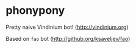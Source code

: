 phonypony
=========

Pretty naive Vindinium bot! (http://vindinium.org)

Based on `fao` bot (http://github.org/ksaveljev/fao)
